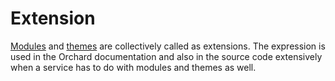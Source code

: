 # Extension

[Modules](Module) and [themes](Theme) are collectively called as extensions. The expression is used in the Orchard documentation and also in the source code extensively when a service has to do with modules and themes as well.
